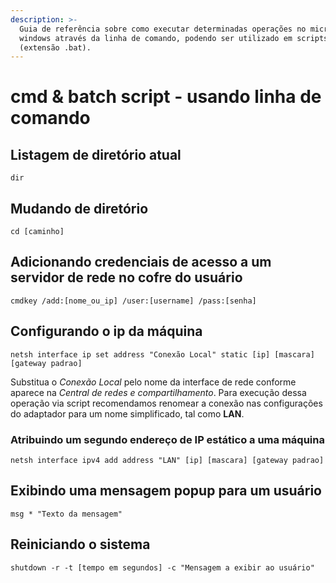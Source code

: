 ```yaml
---
description: >-
  Guia de referência sobre como executar determinadas operações no microsoft
  windows através da linha de comando, podendo ser utilizado em scripts batch
  (extensão .bat).
---
```


# cmd & batch script - usando linha de comando

## Listagem de diretório atual

```text
dir
```

## Mudando de diretório

```text
cd [caminho]
```

## Adicionando credenciais de acesso a um servidor de rede no cofre do usuário

```text
cmdkey /add:[nome_ou_ip] /user:[username] /pass:[senha]
```

## Configurando o ip da máquina

```text
netsh interface ip set address "Conexão Local" static [ip] [mascara] [gateway padrao]
```

Substitua o _Conexão Local_ pelo nome da interface de rede conforme aparece na _Central de redes e compartilhamento_. Para execução dessa operação via script recomendamos renomear a conexão nas configurações do adaptador para um nome simplificado, tal como **LAN**.

### Atribuindo um segundo endereço de IP estático a uma máquina

```text
netsh interface ipv4 add address "LAN" [ip] [mascara] [gateway padrao]
```

## Exibindo uma mensagem popup para um usuário

```text
msg * "Texto da mensagem"
```

## Reiniciando o sistema

```text
shutdown -r -t [tempo em segundos] -c "Mensagem a exibir ao usuário"
```



